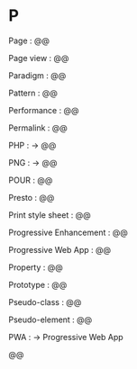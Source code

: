 # P

Page
: @@

Page view
: @@

Paradigm
: @@

Pattern
: @@

Performance
: @@

Permalink
: @@

PHP
: → @@

PNG
: → @@

POUR
: @@

Presto
: @@

Print style sheet
: @@

Progressive Enhancement
: @@

Progressive Web App
: @@

Property
: @@

Prototype
: @@

Pseudo-class
: @@

Pseudo-element
: @@

PWA
: → Progressive Web App

@@